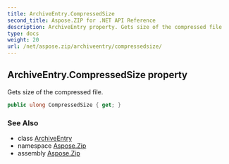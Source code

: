 ```yaml
---
title: ArchiveEntry.CompressedSize
second_title: Aspose.ZIP for .NET API Reference
description: ArchiveEntry property. Gets size of the compressed file
type: docs
weight: 20
url: /net/aspose.zip/archiveentry/compressedsize/
---
```

## ArchiveEntry.CompressedSize property

Gets size of the compressed file.

```csharp
public ulong CompressedSize { get; }
```

### See Also

* class [ArchiveEntry](../)
* namespace [Aspose.Zip](../../archiveentry/)
* assembly [Aspose.Zip](../../../)


